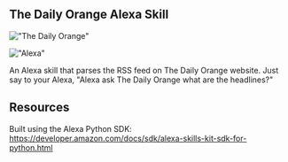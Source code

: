 ## The Daily Orange Alexa Skill

!["The Daily Orange"](https://pbs.twimg.com/profile_images/875776635995172864/1O0Fh9Ki_400x400.jpg)

!["Alexa"](https://www.iotashome.com/wp-content/uploads/logo-amazon-alexa-2018.png)

An Alexa skill that parses the RSS feed on The Daily Orange website. Just say to your Alexa, "Alexa ask The Daily Orange what are the headlines?" 

## Resources

Built using the Alexa Python SDK: 
https://developer.amazon.com/docs/sdk/alexa-skills-kit-sdk-for-python.html